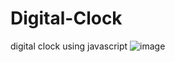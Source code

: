 # Digital-Clock
digital clock using javascript
![image](https://github.com/Shivam-26-star/Digital-Clock/assets/134905111/3df351c4-9b1f-425e-aa8b-169fb041b836)
